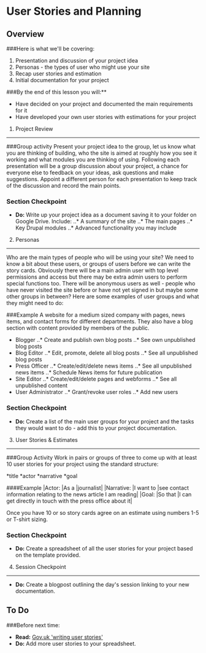 User Stories and Planning
=========================

Overview
--------
###Here is what we'll be covering:

1. Presentation and discussion of your project idea
2. Personas - the types of user who might use your site
3. Recap user stories and estimation 
4. Initial documentation for your project

###By the end of this lesson you will:**

* Have decided on your project and documented the main requirements for it
* Have developed your own user stories with estimations for your project


1) Project Review
-----------------
###Group activity
Present your project idea to the group, let us know what you are thinking of building, who the site is aimed at roughly how you see it working and what modules you are thinking of using. Following each presentation will be a group discussion about your project, a chance for everyone else to feedback on your ideas, ask questions and make suggestions. Appoint a different person for each presentation to keep track of the discussion and record the main points.

### Section Checkpoint

* __Do:__ Write up your project idea as a document saving it to your folder on Google Drive. Include:
..* A summary of the site
..* The main pages
..* Key Drupal modules
..* Advanced functionality you may include 

2) Personas
-----------
Who are the main types of people who will be using your site? We need to know a bit about these users, or groups of users before we can write the story cards. Obviously there will be a main admin user with top level permissions and access but there may be extra admin users to perform special functions too. There will be anonymous users as well - people who have never visited the site before or have not yet signed in but maybe some other groups in between? Here are some examples of user groups and what they might need to do:

###Example
A website for a medium sized company with pages, news items, and contact forms for different departments. They also have a blog section with content provided by members of the public.

* Blogger
..* Create and publish own blog posts
..* See own unpublished blog posts
* Blog Editor
..* Edit, promote, delete all blog posts
..* See all unpublished blog posts
* Press Officer 
..* Create/edit/delete news items
..* See all unpublished news items
..* Schedule News items for future publication
* Site Editor
..* Create/edit/delete pages and webforms
..* See all unpublished content
* User Administrator
..* Grant/revoke user roles
..* Add new users

### Section Checkpoint
* __Do:__ Create a list of the main user groups for your project and the tasks they would want to do - add this to your project documentation.

3) User Stories & Estimates
---------------------------
###Group Activity
Work in pairs or groups of three to come up with at least 10 user stories for your project using the standard structure:

*title
*actor
*narrative
*goal

####Example
|Actor: |As a |journalist|
|Narrative: |I want to |see contact information relating to the news article I am reading|
|Goal: |So that	|I can get directly in touch with the press office about it|

Once you have 10 or so story cards agree on an estimate using numbers 1-5 or T-shirt sizing.

### Section Checkpoint
* __Do:__ Create a spreadsheet of all the user stories for your project based on the template provided.


4) Session Checkpoint
---------------------
* __Do:__ Create a blogpost outlining the day's session linking to your new documentation.

To Do
-----
###Before next time:
* __Read:__ [Gov.uk 'writing user stories'](https://www.gov.uk/service-manual/agile/writing-user-stories.html)
* __Do:__ Add more user stories to your spreadsheet.